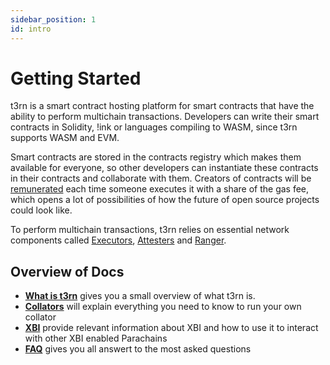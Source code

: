 ```yaml
---
sidebar_position: 1
id: intro
---
```


# Getting Started

t3rn is a smart contract hosting platform for smart contracts that have the ability to perform multichain transactions.
Developers can write their smart contracts in Solidity, !ink or languages compiling to WASM, since t3rn supports WASM and EVM.

Smart contracts are stored in the contracts registry which makes them available for everyone, so other developers can instantiate these contracts in their contracts and collaborate with them.
Creators of contracts will be [remunerated](about_t3rn/token-economics/tokenomics-inflation#gas-fees) each time someone executes it with a share of the gas fee, which opens a lot of possibilities of how the future of open source projects could look like.

To perform multichain transactions, t3rn relies on essential network components called [Executors](components/executor/executor-overview), [Attesters](components/attester) and [Ranger](components/ranger).


## Overview of Docs

- [**What is t3rn**](about_t3rn/what-is-t3rn) gives you a small overview of what t3rn is.
- [**Collators**](collator/intro-collator) will explain everything you need to know to run your own collator
- [**XBI**](integrations) provide relevant information about XBI and how to use it to interact with other XBI enabled Parachains
- [**FAQ**](faq) gives you all answert to the most asked questions







